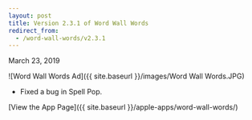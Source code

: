 ```yaml
---
layout: post
title: Version 2.3.1 of Word Wall Words
redirect_from:
  - /word-wall-words/v2.3.1
---
```


March 23, 2019

![Word Wall Words Ad]({{ site.baseurl }}/images/Word Wall Words.JPG)

- Fixed a bug in Spell Pop.

[View the App Page]({{ site.baseurl }}/apple-apps/word-wall-words/)
